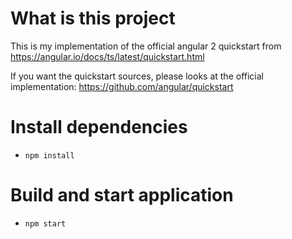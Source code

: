 # What is this project
This is my implementation of the official angular 2 quickstart from
https://angular.io/docs/ts/latest/quickstart.html

If you want the quickstart sources, please looks at the official implementation:
https://github.com/angular/quickstart

# Install dependencies
- `npm install`

# Build and start application
- `npm start`
